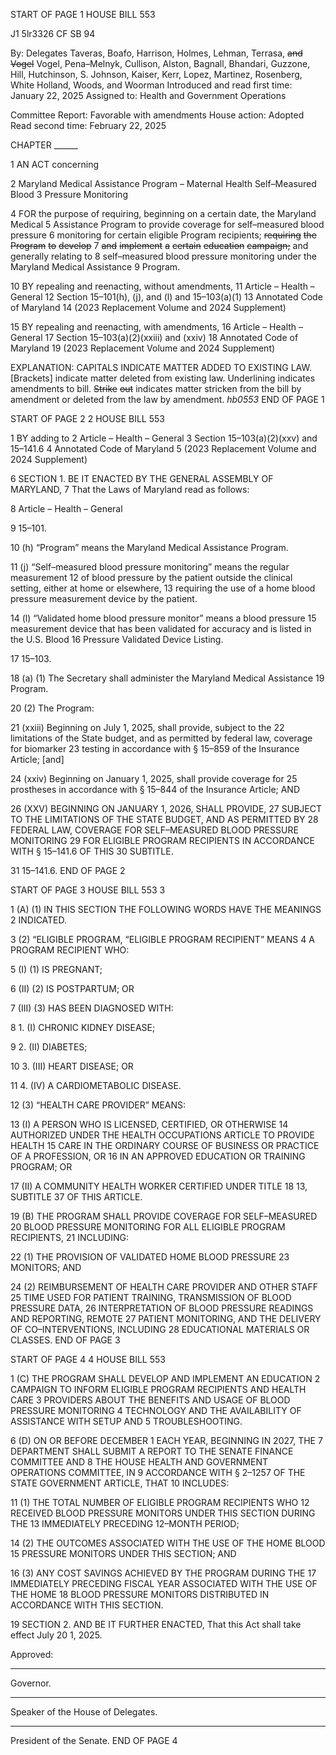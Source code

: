 START OF PAGE 1
HOUSE BILL 553

J1 5lr3326
CF SB 94

By: Delegates Taveras, Boafo, Harrison, Holmes, Lehman, Terrasa, ~~and~~ ~~Vogel~~
Vogel, Pena–Melnyk, Cullison, Alston, Bagnall, Bhandari, Guzzone, Hill,
Hutchinson, S. Johnson, Kaiser, Kerr, Lopez, Martinez, Rosenberg,
White Holland, Woods, and Woorman
Introduced and read first time: January 22, 2025
Assigned to: Health and Government Operations

Committee Report: Favorable with amendments
House action: Adopted
Read second time: February 22, 2025

CHAPTER ______

1 AN ACT concerning

2 Maryland Medical Assistance Program – Maternal Health Self–Measured Blood
3 Pressure Monitoring

4 FOR the purpose of requiring, beginning on a certain date, the Maryland Medical
5 Assistance Program to provide coverage for self–measured blood pressure
6 monitoring for certain eligible Program recipients; ~~requiring~~ ~~the~~ ~~Program~~ ~~to~~ ~~develop~~
7 ~~and~~ ~~implement~~ ~~a~~ ~~certain~~ ~~education~~ ~~campaign;~~ and generally relating to
8 self–measured blood pressure monitoring under the Maryland Medical Assistance
9 Program.

10 BY repealing and reenacting, without amendments,
11 Article – Health – General
12 Section 15–101(h), (j), and (l) and 15–103(a)(1)
13 Annotated Code of Maryland
14 (2023 Replacement Volume and 2024 Supplement)

15 BY repealing and reenacting, with amendments,
16 Article – Health – General
17 Section 15–103(a)(2)(xxiii) and (xxiv)
18 Annotated Code of Maryland
19 (2023 Replacement Volume and 2024 Supplement)

EXPLANATION: CAPITALS INDICATE MATTER ADDED TO EXISTING LAW.
[Brackets] indicate matter deleted from existing law.
Underlining indicates amendments to bill.
~~Strike~~ ~~out~~ indicates matter stricken from the bill by amendment or deleted from the law by
amendment. *hb0553*
END OF PAGE 1

START OF PAGE 2
2 HOUSE BILL 553

1 BY adding to
2 Article – Health – General
3 Section 15–103(a)(2)(xxv) and 15–141.6
4 Annotated Code of Maryland
5 (2023 Replacement Volume and 2024 Supplement)

6 SECTION 1. BE IT ENACTED BY THE GENERAL ASSEMBLY OF MARYLAND,
7 That the Laws of Maryland read as follows:

8 Article – Health – General

9 15–101.

10 (h) “Program” means the Maryland Medical Assistance Program.

11 (j) “Self–measured blood pressure monitoring” means the regular measurement
12 of blood pressure by the patient outside the clinical setting, either at home or elsewhere,
13 requiring the use of a home blood pressure measurement device by the patient.

14 (l) “Validated home blood pressure monitor” means a blood pressure
15 measurement device that has been validated for accuracy and is listed in the U.S. Blood
16 Pressure Validated Device Listing.

17 15–103.

18 (a) (1) The Secretary shall administer the Maryland Medical Assistance
19 Program.

20 (2) The Program:

21 (xxiii) Beginning on July 1, 2025, shall provide, subject to the
22 limitations of the State budget, and as permitted by federal law, coverage for biomarker
23 testing in accordance with § 15–859 of the Insurance Article; [and]

24 (xxiv) Beginning on January 1, 2025, shall provide coverage for
25 prostheses in accordance with § 15–844 of the Insurance Article; AND

26 (XXV) BEGINNING ON JANUARY 1, 2026, SHALL PROVIDE,
27 SUBJECT TO THE LIMITATIONS OF THE STATE BUDGET, AND AS PERMITTED BY
28 FEDERAL LAW, COVERAGE FOR SELF–MEASURED BLOOD PRESSURE MONITORING
29 FOR ELIGIBLE PROGRAM RECIPIENTS IN ACCORDANCE WITH § 15–141.6 OF THIS
30 SUBTITLE.

31 15–141.6.
END OF PAGE 2

START OF PAGE 3
HOUSE BILL 553 3

1 (A) (1) IN THIS SECTION THE FOLLOWING WORDS HAVE THE MEANINGS
2 INDICATED.

3 (2) “ELIGIBLE PROGRAM, “ELIGIBLE PROGRAM RECIPIENT” MEANS
4 A PROGRAM RECIPIENT WHO:

5 (I) (1) IS PREGNANT;

6 (II) (2) IS POSTPARTUM; OR

7 (III) (3) HAS BEEN DIAGNOSED WITH:

8 1. (I) CHRONIC KIDNEY DISEASE;

9 2. (II) DIABETES;

10 3. (III) HEART DISEASE; OR

11 4. (IV) A CARDIOMETABOLIC DISEASE.

12 (3) “HEALTH CARE PROVIDER” MEANS:

13 (I) A PERSON WHO IS LICENSED, CERTIFIED, OR OTHERWISE
14 AUTHORIZED UNDER THE HEALTH OCCUPATIONS ARTICLE TO PROVIDE HEALTH
15 CARE IN THE ORDINARY COURSE OF BUSINESS OR PRACTICE OF A PROFESSION, OR
16 IN AN APPROVED EDUCATION OR TRAINING PROGRAM; OR

17 (II) A COMMUNITY HEALTH WORKER CERTIFIED UNDER TITLE
18 13, SUBTITLE 37 OF THIS ARTICLE.

19 (B) THE PROGRAM SHALL PROVIDE COVERAGE FOR SELF–MEASURED
20 BLOOD PRESSURE MONITORING FOR ALL ELIGIBLE PROGRAM RECIPIENTS,
21 INCLUDING:

22 (1) THE PROVISION OF VALIDATED HOME BLOOD PRESSURE
23 MONITORS; AND

24 (2) REIMBURSEMENT OF HEALTH CARE PROVIDER AND OTHER STAFF
25 TIME USED FOR PATIENT TRAINING, TRANSMISSION OF BLOOD PRESSURE DATA,
26 INTERPRETATION OF BLOOD PRESSURE READINGS AND REPORTING, REMOTE
27 PATIENT MONITORING, AND THE DELIVERY OF CO–INTERVENTIONS, INCLUDING
28 EDUCATIONAL MATERIALS OR CLASSES.
END OF PAGE 3

START OF PAGE 4
4 HOUSE BILL 553

1 (C) THE PROGRAM SHALL DEVELOP AND IMPLEMENT AN EDUCATION
2 CAMPAIGN TO INFORM ELIGIBLE PROGRAM RECIPIENTS AND HEALTH CARE
3 PROVIDERS ABOUT THE BENEFITS AND USAGE OF BLOOD PRESSURE MONITORING
4 TECHNOLOGY AND THE AVAILABILITY OF ASSISTANCE WITH SETUP AND
5 TROUBLESHOOTING.

6 (D) ON OR BEFORE DECEMBER 1 EACH YEAR, BEGINNING IN 2027, THE
7 DEPARTMENT SHALL SUBMIT A REPORT TO THE SENATE FINANCE COMMITTEE AND
8 THE HOUSE HEALTH AND GOVERNMENT OPERATIONS COMMITTEE, IN
9 ACCORDANCE WITH § 2–1257 OF THE STATE GOVERNMENT ARTICLE, THAT
10 INCLUDES:

11 (1) THE TOTAL NUMBER OF ELIGIBLE PROGRAM RECIPIENTS WHO
12 RECEIVED BLOOD PRESSURE MONITORS UNDER THIS SECTION DURING THE
13 IMMEDIATELY PRECEDING 12–MONTH PERIOD;

14 (2) THE OUTCOMES ASSOCIATED WITH THE USE OF THE HOME BLOOD
15 PRESSURE MONITORS UNDER THIS SECTION; AND

16 (3) ANY COST SAVINGS ACHIEVED BY THE PROGRAM DURING THE
17 IMMEDIATELY PRECEDING FISCAL YEAR ASSOCIATED WITH THE USE OF THE HOME
18 BLOOD PRESSURE MONITORS DISTRIBUTED IN ACCORDANCE WITH THIS SECTION.

19 SECTION 2. AND BE IT FURTHER ENACTED, That this Act shall take effect July
20 1, 2025.

Approved:

________________________________________________________________________________
Governor.

________________________________________________________________________________
Speaker of the House of Delegates.

________________________________________________________________________________
President of the Senate.
END OF PAGE 4